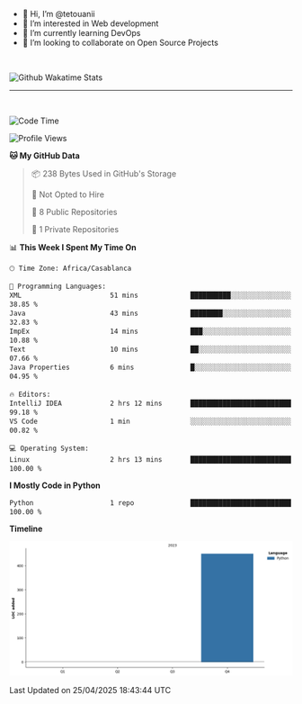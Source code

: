 - 👋 Hi, I’m @tetouanii
- 👀 I’m interested in Web development
- 🌱 I’m currently learning DevOps
- 💞️ I’m looking to collaborate on Open Source Projects

<br/>


![Github Wakatime Stats](https://github-readme-stats.vercel.app/api/wakatime/?username=@walidbosso&layout=compact&&theme=default&link="https://www.github.com/USERNAME/") 

--- 

<br/>


  
<!--START_SECTION:waka-->
![Code Time](http://img.shields.io/badge/Code%20Time-361%20hrs%2019%20mins-blue)

![Profile Views](http://img.shields.io/badge/Profile%20Views-0-blue)

**🐱 My GitHub Data** 

> 📦 238 Bytes Used in GitHub's Storage 
 > 
> 🚫 Not Opted to Hire
 > 
> 📜 8 Public Repositories 
 > 
> 🔑 1 Private Repositories 
 > 
📊 **This Week I Spent My Time On** 

```text
🕑︎ Time Zone: Africa/Casablanca

💬 Programming Languages: 
XML                      51 mins             ██████████░░░░░░░░░░░░░░░   38.85 % 
Java                     43 mins             ████████░░░░░░░░░░░░░░░░░   32.83 % 
ImpEx                    14 mins             ███░░░░░░░░░░░░░░░░░░░░░░   10.88 % 
Text                     10 mins             ██░░░░░░░░░░░░░░░░░░░░░░░   07.66 % 
Java Properties          6 mins              █░░░░░░░░░░░░░░░░░░░░░░░░   04.95 % 

🔥 Editors: 
IntelliJ IDEA            2 hrs 12 mins       █████████████████████████   99.18 % 
VS Code                  1 min               ░░░░░░░░░░░░░░░░░░░░░░░░░   00.82 % 

💻 Operating System: 
Linux                    2 hrs 13 mins       █████████████████████████   100.00 % 
```

**I Mostly Code in Python** 

```text
Python                   1 repo              █████████████████████████   100.00 % 
```



**Timeline**

![Lines of Code chart](https://raw.githubusercontent.com/tetouanii/tetouanii/main/assets/bar_graph.png)


 Last Updated on 25/04/2025 18:43:44 UTC
<!--END_SECTION:waka-->
